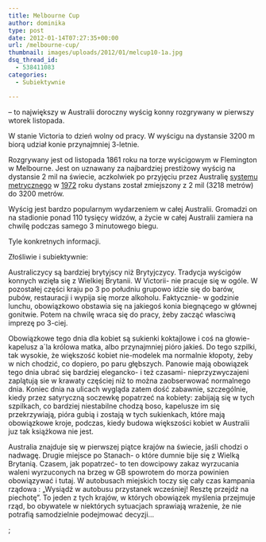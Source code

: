```yaml
---
title: Melbourne Cup
author: dominika
type: post
date: 2012-01-14T07:27:35+00:00
url: /melbourne-cup/
thumbnail: images/uploads/2012/01/melcup10-1a.jpg
dsq_thread_id:
  - 538411083
categories:
  - Subiektywnie

---
```

&#8211; to największy w Australii doroczny wyścig konny rozgrywany w pierwszy wtorek listopada.

W stanie Victoria to dzień wolny od pracy. W wyścigu na dystansie 3200 m biorą udział konie przynajmniej 3-letnie.

<!--more-->

Rozgrywany jest od listopada 1861 roku na torze wyścigowym w Flemington w Melbourne. Jest on uznawany za najbardziej prestiżowy wyścig na dystansie 2 mil na świecie, aczkolwiek po przyjęciu przez Australię [systemu metrycznego][1] w [1972][2] roku dystans został zmiejszony z 2 mil (3218 metrów) do 3200 metrów.

Wyścig jest bardzo popularnym wydarzeniem w całej Australii. Gromadzi on na stadionie ponad 110 tysięcy widzów, a życie w całej Australii zamiera na chwilę podczas samego 3 minutowego biegu.

Tyle konkretnych informacji.

Złośliwie i subiektywnie:

Australiczycy są bardziej brytyjscy niż Brytyjczycy. Tradycja wyścigów konnych wzięła się z Wielkiej Brytanii. W Victorii- nie pracuje się w ogóle. W pozostałej części kraju po 3 po południu grupowo idzie się do barów, pubów, restauracji i wypija się morze alkoholu. Faktycznie- w godzinie lunchu, obowiązkowo obstawia się na jakiegoś konia biegnącego w głównej gonitwie. Potem na chwilę wraca się do pracy, żeby zacząć własciwą imprezę po 3-ciej.

Obowiązkowe tego dnia dla kobiet są sukienki koktajlowe i coś na głowie- kapelusz a\`la królowa matka, albo przynajmniej pióro jakieś. Do tego szpilki, tak wysokie, że większość kobiet nie-modelek ma normalnie kłopoty, żeby w nich chodzić, co dopiero, po paru głębszych. Panowie mają obowiązek tego dnia ubrać się bardziej elegancko- i też czasami- nieprzyzwyczajeni zaplątują sie w krawaty częściej niż to można zaobserwować normalnego dnia. Koniec dnia na ulicach wygląda zatem dość zabawnie, szczególnie, kiedy przez satyryczną soczewkę popatrzeć na kobiety: zabijają się w tych szpilkach, co bardziej niestabilne chodzą boso, kapelusze im się przekrzywiają, pióra gubią i zostają w tych sukienkach, które mają obowiązkowe kroje, podczas, kiedy budowa większości kobiet w Australii juz tak książkowa nie jest.

Australia znajduje się w pierwszej piątce krajów na świecie, jaśli chodzi o nadwagę. Drugie miejsce po Stanach- o które dumnie bije się z Wielką Brytanią. Czasem, jak popatrzeć- to ten dowcipowy zakaz wyrzucania waleni wyrzuconych na brzeg w GB spowrotem do morza powinien obowiązywać i tutaj. W autobusach miejskich toczy się cały czas kampania rządowa : &#8222;Wysiądź w autobusu przystanek wcześniej! Resztę przejdź na piechotę&#8221;. To jeden z tych krajów, w których obowiązek myślenia przejmuje rząd, bo obywatele w niektórych sytuacjach sprawiają wrażenie, że nie potrafią samodzielnie podejmować decyzji&#8230;

;

 [1]: http://pl.wikipedia.org/wiki/Uk%C5%82ad_SI "Układ SI"
 [2]: http://pl.wikipedia.org/wiki/1972 "1972"